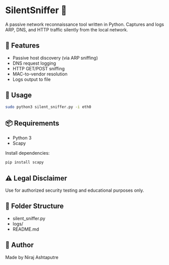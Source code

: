 # SilentSniffer 🐍
A passive network reconnaissance tool written in Python. Captures and logs ARP, DNS, and HTTP traffic silently from the local network.

## 🔧 Features
- Passive host discovery (via ARP sniffing)
- DNS request logging
- HTTP GET/POST sniffing
- MAC-to-vendor resolution
- Logs output to file

## 🚀 Usage
```bash
sudo python3 silent_sniffer.py -i eth0
```

## 📦 Requirements
- Python 3
- Scapy

Install dependencies:
```bash
pip install scapy
```

## ⚠️ Legal Disclaimer
Use for authorized security testing and educational purposes only.

## 📁 Folder Structure
- silent_sniffer.py
- logs/
- README.md

## 👤 Author
Made by Niraj Ashtaputre
